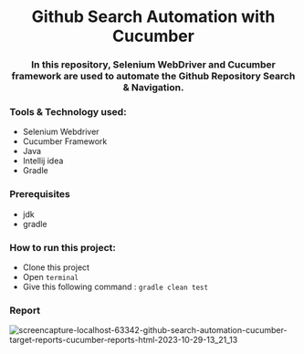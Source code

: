 # <div align=center> Github Search Automation with Cucumber </div>

### <div align=center> In this repository, Selenium WebDriver and Cucumber framework are used to automate the Github Repository Search & Navigation.

### Tools & Technology used:
- Selenium Webdriver
- Cucumber Framework
- Java
- Intellij idea
- Gradle


### Prerequisites
- jdk
- gradle


### How to run this project:
- Clone this project
- Open ```terminal```
- Give this following command : ```gradle clean test```

### Report
![screencapture-localhost-63342-github-search-automation-cucumber-target-reports-cucumber-reports-html-2023-10-29-13_21_13](https://github.com/Shaishab10/Github_Search_Automation_Cucumber/assets/54171379/77498f47-99ac-4cb0-b5c8-d7c1a6affe84)


